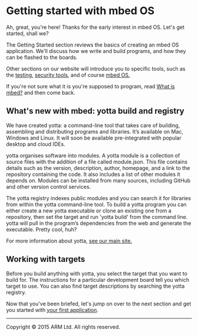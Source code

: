 # Getting started with mbed OS

Ah, great, you're here! Thanks for the early interest in mbed OS. Let's get started, shall we?

The Getting Started section reviews the basics of creating an mbed OS application. We'll discuss how we write and build programs, and how they can be flashed to the boards.

Other sections on our website will introduce you to specific tools, such as the [testing,](http://mbed.com/en/development/software/tools/testing/) [security tools,](http://mbed.com/en/technologies/security/) and of course [mbed OS.](http://mbed.com/en/development/software/mbed-os//)

If you're not sure what it is you're supposed to program, read [What is mbed?](http://mbed.com/en/about-mbed/what-mbed/) and then come back.

## What's new with mbed: yotta build and registry

We have created yotta: a command-line tool that takes care of building, assembling and distributing programs and libraries. It’s available on Mac, Windows and Linux. It will soon be available pre-integrated with popular desktop and cloud IDEs.  

yotta organises software into modules. A yotta module is a collection of source files with the addition of a file called module.json. This file contains details such as the version, description, author, homepage, and a link to the repository containing the code. It also includes a list of other modules it depends on. Modules can be installed from many sources, including GitHub and other version control services.

The yotta registry indexes public modules and you can search it for libraries from within the yotta command-line tool.
To build a yotta program you can either create a new yotta executable or clone an existing one from a repository, then set the target and run 'yotta build' from the command line. yotta will pull in the program’s dependencies from the web and generate the executable. Pretty cool, huh?

For more information about yotta, [see our main site.](http://mbed.com/en/development/software/tools/yotta/)

## Working with targets

Before you build anything with yotta, you select the target that you want to build for. The instructions for a particular development board tell you which target to use. You can also find target descriptions by searching the yotta registry.

Now that you've been briefed, let's jump on over to the next section and get you started with [your first application](FirstProjectmbedOS.md).

______
Copyright © 2015 ARM Ltd. All rights reserved.

